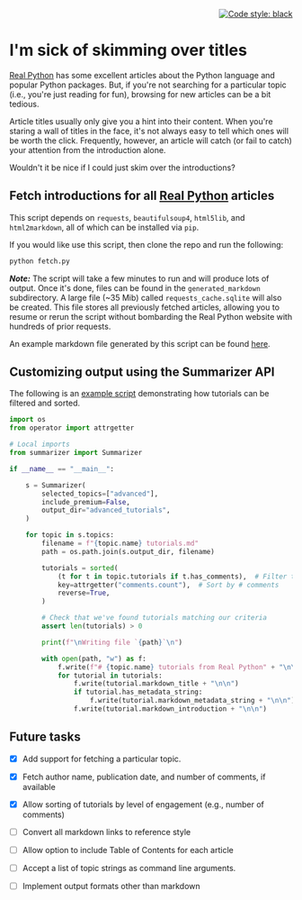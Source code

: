 <p align="right">
<a href="https://github.com/psf/black"><img alt="Code style: black" src="https://img.shields.io/badge/code%20style-black-000000.svg"></a>
</p>

# I'm sick of skimming over titles

[Real Python][rp] has some excellent articles about the Python language and
popular Python packages. But, if you're not searching for a particular topic
(i.e., you're just reading for fun), browsing for new articles can be a bit tedious.

Article titles usually only give you a hint into their content. When you're
staring a wall of titles in the face, it's not always easy to tell which ones
will be worth the click. Frequently, however, an article will catch (or fail to
catch) your attention from the introduction alone.

Wouldn't it be nice if I could just skim over the introductions?

## Fetch introductions for all [Real Python][rp] articles

This script depends on `requests`, `beautifulsoup4`, `html5lib`, and `html2markdown`, all of which can be installed via `pip`.

If you would like use this script, then clone the repo and run the following:

```bash
python fetch.py
```

*__Note:__* The script will take a few minutes to run and will produce lots of
output. Once it's done, files can be found in the `generated_markdown` subdirectory.
A large file (~35 Mib) called `requests_cache.sqlite` will also be created. This
file stores all previously fetched articles, allowing you to resume or rerun the
script without bombarding the Real Python website with hundreds of prior requests.

An example markdown file generated by this script can be found [here][example-md].

## Customizing output using the Summarizer API

The following is an [example script][test-script] demonstrating how tutorials
can be filtered and sorted.

```python
import os
from operator import attrgetter

# Local imports
from summarizer import Summarizer

if __name__ == "__main__":

    s = Summarizer(
        selected_topics=["advanced"],
        include_premium=False,
        output_dir="advanced_tutorials",
    )

    for topic in s.topics:
        filename = f"{topic.name} tutorials.md"
        path = os.path.join(s.output_dir, filename)

        tutorials = sorted(
            (t for t in topic.tutorials if t.has_comments),  # Filter tutorials
            key=attrgetter("comments.count"),  # Sort by # comments
            reverse=True,
        )

        # Check that we've found tutorials matching our criteria
        assert len(tutorials) > 0

        print(f"\nWriting file `{path}`\n")

        with open(path, "w") as f:
            f.write(f"# {topic.name} tutorials from Real Python" + "\n\n")
            for tutorial in tutorials:
                f.write(tutorial.markdown_title + "\n\n")
                if tutorial.has_metadata_string:
                    f.write(tutorial.markdown_metadata_string + "\n\n")
                f.write(tutorial.markdown_introduction + "\n\n")

```

## Future tasks

- [X] Add support for fetching a particular topic.

- [X] Fetch author name, publication date, and number of comments, if available

- [X] Allow sorting of tutorials by level of engagement (e.g., number of comments)

- [ ] Convert all markdown links to reference style

- [ ] Allow option to include Table of Contents for each article

- [ ] Accept a list of topic strings as command line arguments.

- [ ] Implement output formats other than markdown

[rp]: https://realpython.com
[topics]: https://realpython.com/tutorials/all/
[example-md]: examples/docker_non_premium_tutorials.md
[test-script]: test_summarizer.py
